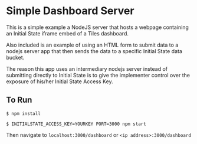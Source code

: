 # Simple Dashboard Server

This is a simple example a NodeJS server that hosts a webpage containing an Initial State iframe embed of a Tiles dashboard.

Also included is an example of using an HTML form to submit data to a nodejs server app that then sends the data to a specific Initial State data bucket.

The reason this app uses an intermediary nodejs server instead of submitting directly to Initial State is to give the implementer control over the exposure of his/her Initial State Access Key.

## To Run

`$ npm install`

`$ INITIALSTATE_ACCESS_KEY=YOURKEY PORT=3000 npm start`

Then navigate to `localhost:3000/dashboard` or `<ip address>:3000/dashboard`
